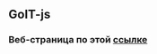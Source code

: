 ## GoIT-js

### Веб-страница по этой [ссылке](https://imykhailychenko.github.io/goit-js-hw-11-promisification/homework/)


